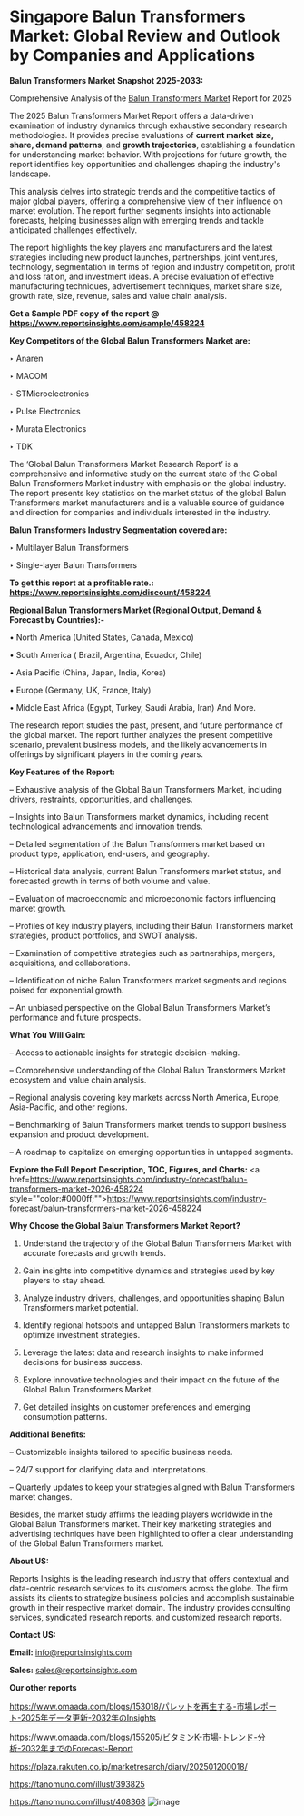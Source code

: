 # Singapore Balun Transformers Market: Global Review and Outlook by Companies and Applications

<strong>Balun Transformers Market Snapshot 2025-2033:</strong>

Comprehensive Analysis of the <a href=https://www.reportsinsights.com/sample/458224>Balun Transformers Market</a> Report for 2025

The 2025 Balun Transformers Market Report offers a data-driven examination of industry dynamics through exhaustive secondary research methodologies. It provides precise evaluations of <strong>current market size, share, demand patterns</strong>, and <strong>growth trajectories</strong>, establishing a foundation for understanding market behavior. With projections for future growth, the report identifies key opportunities and challenges shaping the industry's landscape.

This analysis delves into strategic trends and the competitive tactics of major global players, offering a comprehensive view of their influence on market evolution. The report further segments insights into actionable forecasts, helping businesses align with emerging trends and tackle anticipated challenges effectively.

The report highlights the key players and manufacturers and the latest strategies including new product launches, partnerships, joint ventures, technology, segmentation in terms of region and industry competition, profit and loss ration, and investment ideas. A precise evaluation of effective manufacturing techniques, advertisement techniques, market share size, growth rate, size, revenue, sales and value chain analysis.

<strong>Get a Sample PDF copy of the report @ <a href=https://www.reportsinsights.com/sample/458224 style=color:#0000ff;>https://www.reportsinsights.com/sample/458224</a></strong>

<strong>Key Competitors of the Global Balun Transformers Market are:</strong>

‣ Anaren

‣ MACOM

‣ STMicroelectronics

‣ Pulse Electronics

‣ Murata Electronics

‣ TDK

The ‘Global Balun Transformers Market Research Report’ is a comprehensive and informative study on the current state of the Global Balun Transformers Market industry with emphasis on the global industry. The report presents key statistics on the market status of the global Balun Transformers market manufacturers and is a valuable source of guidance and direction for companies and individuals interested in the industry.

<strong>Balun Transformers Industry Segmentation covered are:</strong>

‣ Multilayer Balun Transformers

‣ Single-layer Balun Transformers

<strong>To get this report at a profitable rate.: <a href=https://www.reportsinsights.com/discount/458224 style=color:#0000ff;>https://www.reportsinsights.com/discount/458224</a></strong>

<strong>Regional Balun Transformers Market (Regional Output, Demand &amp; Forecast by Countries):-</strong>

• North America (United States, Canada, Mexico)

• South America ( Brazil, Argentina, Ecuador, Chile)

• Asia Pacific (China, Japan, India, Korea)

• Europe (Germany, UK, France, Italy)

• Middle East Africa (Egypt, Turkey, Saudi Arabia, Iran) And More.

The research report studies the past, present, and future performance of the global market. The report further analyzes the present competitive scenario, prevalent business models, and the likely advancements in offerings by significant players in the coming years.

<strong>Key Features of the Report:</strong>

– Exhaustive analysis of the Global Balun Transformers Market, including drivers, restraints, opportunities, and challenges.

– Insights into Balun Transformers market dynamics, including recent technological advancements and innovation trends.

– Detailed segmentation of the Balun Transformers market based on product type, application, end-users, and geography.

– Historical data analysis, current Balun Transformers market status, and forecasted growth in terms of both volume and value.

– Evaluation of macroeconomic and microeconomic factors influencing market growth.

– Profiles of key industry players, including their Balun Transformers market strategies, product portfolios, and SWOT analysis.

– Examination of competitive strategies such as partnerships, mergers, acquisitions, and collaborations.

– Identification of niche Balun Transformers market segments and regions poised for exponential growth.

– An unbiased perspective on the Global Balun Transformers Market’s performance and future prospects.

<strong>What You Will Gain:</strong>

– Access to actionable insights for strategic decision-making.

– Comprehensive understanding of the Global Balun Transformers Market ecosystem and value chain analysis.

– Regional analysis covering key markets across North America, Europe, Asia-Pacific, and other regions.

– Benchmarking of Balun Transformers market trends to support business expansion and product development.

– A roadmap to capitalize on emerging opportunities in untapped segments.

<strong>Explore the Full Report Description, TOC, Figures, and Charts:</strong>
<a href=https://www.reportsinsights.com/industry-forecast/balun-transformers-market-2026-458224 style=""color:#0000ff;"">https://www.reportsinsights.com/industry-forecast/balun-transformers-market-2026-458224</a>

<strong>Why Choose the Global Balun Transformers Market Report?</strong>

1. Understand the trajectory of the Global Balun Transformers Market with accurate forecasts and growth trends.

2. Gain insights into competitive dynamics and strategies used by key players to stay ahead.

3. Analyze industry drivers, challenges, and opportunities shaping Balun Transformers market potential.

4. Identify regional hotspots and untapped Balun Transformers markets to optimize investment strategies.

5. Leverage the latest data and research insights to make informed decisions for business success.

6. Explore innovative technologies and their impact on the future of the Global Balun Transformers Market.

7. Get detailed insights on customer preferences and emerging consumption patterns.

<strong>Additional Benefits:</strong>

– Customizable insights tailored to specific business needs.

– 24/7 support for clarifying data and interpretations.

– Quarterly updates to keep your strategies aligned with Balun Transformers market changes.

Besides, the market study affirms the leading players worldwide in the Global Balun Transformers market. Their key marketing strategies and advertising techniques have been highlighted to offer a clear understanding of the Global Balun Transformers market.

<strong><strong>About US</strong>:</strong>

Reports Insights is the leading research industry that offers contextual and data-centric research services to its customers across the globe. The firm assists its clients to strategize business policies and accomplish sustainable growth in their respective market domain. The industry provides consulting services, syndicated research reports, and customized research reports.

<strong>Contact US:</strong>

<p class=><b>Email:</b> <a href=mailto:info@reportsinsights.com>info@reportsinsights.com</a></p>
<p class=><b>Sales:</b> <a href=mailto:sales@reportsinsights.com>sales@reportsinsights.com</a></p>

<strong>Our other reports</strong>

<a href=https://www.omaada.com/blogs/153018/パレットを再生する-市場レポート-2025年データ更新-2032年のInsights>https://www.omaada.com/blogs/153018/パレットを再生する-市場レポート-2025年データ更新-2032年のInsights</a>

<a href=https://www.omaada.com/blogs/155205/ビタミンK-市場-トレンド-分析-2032年までのForecast-Report>https://www.omaada.com/blogs/155205/ビタミンK-市場-トレンド-分析-2032年までのForecast-Report</a>

<a href=https://plaza.rakuten.co.jp/marketresarch/diary/202501200018/>https://plaza.rakuten.co.jp/marketresarch/diary/202501200018/</a>

<a href=https://tanomuno.com/illust/393825>https://tanomuno.com/illust/393825</a>

<a href=https://tanomuno.com/illust/408368>https://tanomuno.com/illust/408368</a>
![image](https://github.com/user-attachments/assets/e76e75f7-d998-4365-bfad-88ee1d5be0ff)
